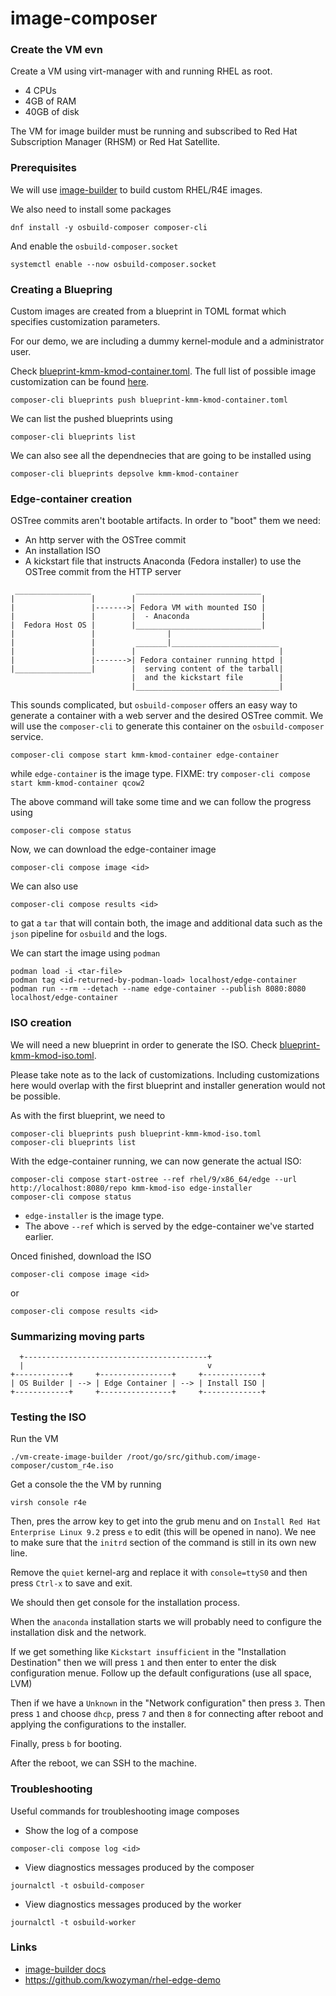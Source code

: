 # image-composer

### Create the VM evn

Create a VM using virt-manager with and running RHEL as root.
* 4 CPUs
* 4GB of RAM
* 40GB of disk

The VM for image builder must be running and subscribed to Red Hat Subscription
Manager (RHSM) or Red Hat Satellite.

### Prerequisites

We will use [image-builder](https://access.redhat.com/documentation/en-us/red_hat_enterprise_linux/9/html/composing_a_customized_rhel_system_image/index) to build custom RHEL/R4E images.

We also need to install some packages
```
dnf install -y osbuild-composer composer-cli
```

And enable the `osbuild-composer.socket`
```
systemctl enable --now osbuild-composer.socket
```

### Creating a Bluepring

Custom images are created from a blueprint in TOML format which specifies
customization parameters.

For our demo, we are including a dummy kernel-module and a administrator user.

Check [blueprint-kmm-kmod-container.toml](./blueprint-kmm-kmod-container.toml).
The full list of possible image customization can be found [here](https://access.redhat.com/documentation/en-us/red_hat_enterprise_linux/9/html/composing_a_customized_rhel_system_image/creating-system-images-with-composer-command-line-interface_composing-a-customized-rhel-system-image#image-customizations_creating-system-images-with-composer-command-line-interface).
```
composer-cli blueprints push blueprint-kmm-kmod-container.toml
```

We can list the pushed blueprints using
```
composer-cli blueprints list
```

We can also see all the dependnecies that are going to be installed using
```
composer-cli blueprints depsolve kmm-kmod-container
```

### Edge-container creation

OSTree commits aren't bootable artifacts.
In order to "boot" them we need:
* An http server with the OSTree commit
* An installation ISO
* A kickstart file that instructs Anaconda (Fedora installer) to use the OSTree commit from the HTTP server

```
 _________________          ____________________________
|                 |        |                            |
|                 |------->| Fedora VM with mounted ISO |
|                 |        |  - Anaconda                |
|  Fedora Host OS |        |____________________________|
|                 |                |
|                 |         _______|________________________
|                 |        |                                |
|                 |------->| Fedora container running httpd |
|_________________|        |  serving content of the tarball|
                           |  and the kickstart file        |
                           |________________________________|
```

This sounds complicated, but `osbuild-composer` offers an easy way to generate a
container with a web server and the desired OSTree commit. We will use the `composer-cli`
to generate this container on the `osbuild-composer` service.
```
composer-cli compose start kmm-kmod-container edge-container
```
while `edge-container` is the image type.
FIXME: try `composer-cli compose start kmm-kmod-container qcow2`

The above command will take some time and we can follow the progress using
```
composer-cli compose status
```

Now, we can download the edge-container image
```
composer-cli compose image <id>
```

We can also use
```
composer-cli compose results <id>
```
to gat a `tar` that will contain both, the image and additional data such as
the `json` pipeline for `osbuild` and the logs.

We can start the image using `podman`
```
podman load -i <tar-file>
podman tag <id-returned-by-podman-load> localhost/edge-container
podman run --rm --detach --name edge-container --publish 8080:8080 localhost/edge-container
```

### ISO creation

We will need a new blueprint in order to generate the ISO.
Check [blueprint-kmm-kmod-iso.toml](./blueprint-kmm-kmod-iso.toml).

Please take note as to the lack of customizations. Including customizations here
would overlap with the first blueprint and installer generation would not be possible.

As with the first blueprint, we need to
```
composer-cli blueprints push blueprint-kmm-kmod-iso.toml
composer-cli blueprints list
```

With the edge-container running, we can now generate the actual ISO:

```
composer-cli compose start-ostree --ref rhel/9/x86_64/edge --url http://localhost:8080/repo kmm-kmod-iso edge-installer
composer-cli compose status
```
* `edge-installer` is the image type.
* The above `--ref` which is served by the edge-container we've started earlier.

Onced finished, download the ISO
```
composer-cli compose image <id>
```
or
```
composer-cli compose results <id>
```

### Summarizing moving parts

```
  +-----------------------------------------+
  |                                         v
+------------+     +----------------+     +-------------+
| OS Builder | --> | Edge Container | --> | Install ISO |
+------------+     +----------------+     +-------------+
```

### Testing the ISO

Run the VM
```
./vm-create-image-builder /root/go/src/github.com/image-composer/custom_r4e.iso
```

Get a console the the VM by running
```
virsh console r4e
```

Then, pres the <up> arrow key to get into the grub menu and on
`Install Red Hat Enterprise Linux 9.2` press `e` to edit (this will be opened in nano).
We nee to make sure that the `initrd` section of the command is still in its own
new line.

Remove the `quiet` kernel-arg and replace it with `console=ttyS0` and then
press `Ctrl-x` to save and exit.

We should then get console for the installation process.

When the `anaconda` installation starts we will probably need to configure the
installation disk and the network.

If we get something like `Kickstart insufficient` in the "Installation Destination"
then we will press `1` and then enter to enter the disk configuration menue.
Follow up the default configurations (use all space, LVM)

Then if we have a `Unknown` in the "Network configuration" then press `3`.
Then press `1` and choose `dhcp`, press `7` and then `8` for connecting after reboot
and applying the configurations to the installer.

Finally, press `b` for booting.

After the reboot, we can SSH to the machine.

### Troubleshooting

Useful commands for troubleshooting image composes

* Show the log of a compose
```
composer-cli compose log <id>
```

* View diagnostics messages produced by the composer
```
journalctl -t osbuild-composer
```

* View diagnostics messages produced by the worker
```
journalctl -t osbuild-worker
```

### Links

* [image-builder docs](https://www.osbuild.org/guides/introduction.html)
* https://github.com/kwozyman/rhel-edge-demo
